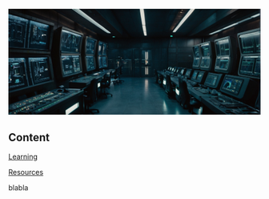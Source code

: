 ![cyberops.zone](https://github.com/gitrsi/cyberops.zone/blob/main/assets/img/cyber_operations_zone.jpg "cyberops.zone")


## Content
[Learning](https://github.com/gitrsi/cyberops.zone/tree/main/learning)

[Resources](https://github.com/gitrsi/cyberops.zone/tree/main/resources)

blabla

